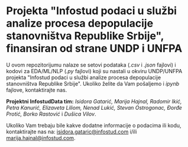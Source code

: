# Projekta "Infostud podaci u službi analize procesa depopulacije stanovništva Republike Srbije", finansiran od strane UNDP i UNFPA

U ovom repozitorijumu nalaze se setovi podataka (*.csv* i *.json* fajlovi) i kodovi za EDA/ML/NLP (*.py* fajlovi) koji su nastali u okviru UNDP/UNFPA projekta "Infostud podaci u službi analize procesa depopulacije stanovništva Republike Srbije". Ukoliko želite da Vam pošaljemo i *ipynb* fajlove, kontaktirajte nas. 

**Projektni InfostudData tim:** *Isidora Gatarić, Marija Hajnal, Radomir Ikić, Petra Kanurić, Elizaveta Liliom, Nenad Lukić, Stevan Ostrogonac, Đorđe Protić, Borko Rastović* i *Dušica Vilov*.

Ukoliko Vam trebaju bile kakve dodatne informacije o podacima ili kodu, kontaktirajte nas na: isidora.gataric@infostud.com i/ili marija.hajnal@infostud.com.


